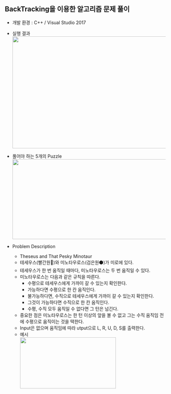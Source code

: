 ## BackTracking을 이용한 알고리즘 문제 풀이
* 개발 환경 : C++ / Visual Studio 2017
* 실행 결과
<br><nbsp><img src = "https://user-images.githubusercontent.com/48857568/123039074-7f0add00-d42c-11eb-9591-dad6e2c702dd.PNG" width="900" height="350">

* 풀어야 하는 5개의 Puzzle
<br><nbsp><img src = "https://user-images.githubusercontent.com/48857568/123969675-69308580-d9f3-11eb-99a0-e0f5bc9cb47c.jpg" width="550" height="250">

* Problem Description
  * Theseus and That Pesky Minotaur
  * 테세우스(빨간원🔴)와 미노타우로스(검은원⚫)가 미로에 있다.
  * 테세우스가 한 번 움직일 때마다, 미노타우로스는 두 번 움직일 수 있다.
  * 미노타우로스는 다음과 같은 규칙을 따른다.
    * 수평으로 테세우스에게 가까이 갈 수 있는지 확인한다.
    * 가능하다면 수평으로 한 칸 움직인다.
    * 불가능하다면, 수직으로 테세우스에게 가까이 갈 수 있는지 확인한다.
    * 그것이 가능하다면 수직으로 한 칸 움직인다.
    * 수평, 수직 모두 움직일 수 없다면 그 턴은 넘긴다.
  * 중요한 점은 미노타우로스는 한 턴 이상의 앞을 볼 수 없고 그는 수직 움직임 전에 수평으로 움직이는 것을 택한다.
  * Input은 없으며 움직임에 따라 utput으로 L, R, U, D, S를 출력한다.
  * 예시
   <br><kbd><img src = "https://user-images.githubusercontent.com/48857568/123969253-03dc9480-d9f3-11eb-9dc6-d342fff525e7.jpg" width="300" height="160"></kbd>  
